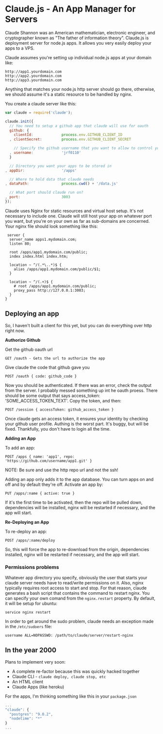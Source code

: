 # Claude.js - An App Manager for Servers

Claude Shannon was an American mathematician, electronic engineer, and cryptographer known as "The father of information theory". Claude.js is deployment server for node.js apps. It allows you very easily deploy your apps to a VPS.

Claude assumes you're setting up individual node.js apps at your domain like:

```
http://app1.yourdomain.com
http://app2.yourdomain.com
http://app3.yourdomain.com
```

Anything that matches your node.js http server should go there, otherwise, we should assume it's a static resource to be handled by nginx.

You create a claude server like this:

```javascript
var claude = require('claude');

claude.init({
  // You need to setup a github app that claude will use for oauth
  github: {
    clientId:             process.env.GITHUB_CLIENT_ID
  , clientSecret:         process.env.GITHUB_CLIENT_SECRET

    // Specify the github username that you want to allow to control your apps
  , username:             'jrf0110'
  }

  // Directory you want your apps to be stored in
, appDir:                 '/apps'

  // Where to hold data that claude needs
, dataPath:               process.cwd() + '/data.js'

  // What port should claude run on?
, port:                   3003
});
```

Claude uses Nginx for static resources and virtual host setup. It's not necessary to include one. Claude will still host your app on whatever port you want, but you're on your own as far as sub-domains are concerned. Your nginx file should look something like this:

```
 server {
  server_name apps1.mydomain.com;
  listen 80;

  root /apps/app1.mydomain.com/public;
  index index.html index.htm;

  location ~ ^/(.*\..*)$ {
    alias /apps/app1.mydomain.com/public/$1;
  }

  location ~ ^/(.+)$ {
    # root /apps/app1.mydomain.com/public;
    proxy_pass http://127.0.0.1:3003;
  }
}
```

## Deploying an app

So, I haven't built a client for this yet, but you can do everything over http right now.

__Authorize Github__

Get the github oauth url

```
GET /oauth - Gets the url to authorize the app
```

Give claude the code that github gave you

```
POST /oauth { code: github_code }
```

Now you should be authenticated. If there was an error, check the output from the server. I probably messed something up int he oauth proess. There should be some output that says access_token: 'SOME_ACCESS_TOKEN_TEXT'. Copy the token, and then:

```
POST /session { accessToken: github_access_token }
```

Once claude gets an access token, it ensures your identity by checking your github user profile. Authing is the worst part. It's buggy, but will be fixed. Thankfully, you don't have to login all the time.

__Adding an App__

To add an app:

```
POST /apps { name: 'app1', repo: 'https://github.com/username/app1.git' }
```

NOTE: Be sure and use the http repo url and not the ssh!

Adding an app only adds it to the app database. You can turn apps on and off and by default they're off. Activate an app by:

```
PUT /apps/:name { active: true }
```

If it's the first time to be activated, then the repo will be pulled down, dependencies will be installed, nginx will be restarted if necessary, and the app will start.

__Re-Deploying an App__

To re-deploy an app:

```
POST /apps/:name/deploy
```

So, this will force the app to re-download from the origin, dependencies installed, nginx will be restarted if necessary, and the app will start.

### Permissions problems

Whatever app directory you specify, obviously the user that starts your claude server needs have to read/write permissions on it. Also, nginx typically requires root access to start and stop. For that reason, claude generates a bash script that contains the command to restart nginx. You can specify your own comand from the ```nginx.restart``` property. By default, it will be setup for ubuntu:

```
service nginx restart
```

In order to get around the sudo problem, claude needs an exception made in the ```/etc/sudoers``` file:

```
username ALL=NOPASSWD: /path/to/claude/server/restart-nginx
```

## In the year 2000

Plans to implement very soon:

* A complete re-factor because this was quickly hacked together
* Claude CLI - ```claude deploy, claude stop, etc```
* An HTML client
* Claude Apps (like heroku)

For the apps, I'm thinking something like this in your ```package.json```

```javascript
...
"claude": {
  "postgres": "9.0.2",
  "nodetime": "*"
}
...
```
